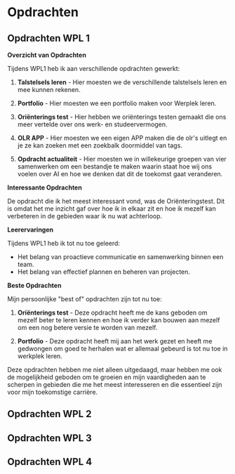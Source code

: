 # Opdrachten

## Opdrachten WPL 1

**Overzicht van Opdrachten**

Tijdens WPL1 heb ik aan verschillende opdrachten gewerkt:

1. **Talstelsels leren** - Hier moesten we de verschillende talstelsels leren en mee kunnen rekenen.

2. **Portfolio** - Hier moesten we een portfolio maken voor Werplek leren.

3. **Oriënterings test** - Hier hebben we oriënterings testen gemaakt die ons meer vertelde over ons werk- en studeervermogen.

4. **OLR APP** - Hier moesten we een eigen APP maken die de olr's uitlegt en je ze kan zoeken met een zoekbalk doormiddel van tags.

5. **Opdracht actualiteit** - Hier moesten we in willekeurige groepen van vier samenwerken om een bestandje te maken waarin staat hoe wij ons voelen over AI en hoe we denken dat dit de toekomst gaat veranderen.

**Interessante Opdrachten**

De opdracht die ik het meest interessant vond, was de Oriënteringstest. Dit is omdat het me inzicht gaf over hoe ik in elkaar zit en hoe ik mezelf kan verbeteren in de gebieden waar ik nu wat achterloop.

**Leerervaringen**

Tijdens WPL1 heb ik tot nu toe geleerd:

- Het belang van proactieve communicatie en samenwerking binnen een team.
- Het belang van effectief plannen en beheren van projecten.

**Beste Opdrachten**

Mijn persoonlijke "best of" opdrachten zijn tot nu toe:

1. **Oriënterings test** - Deze opdracht heeft me de kans geboden om mezelf beter te leren kennen en hoe ik verder kan bouwen aan mezelf om een nog betere versie te worden van mezelf.

2. **Portfolio** - Deze opdracht heeft mij aan het werk gezet en heeft me gedwongen om goed te herhalen wat er allemaal gebeurd is tot nu toe in werkplek leren.

Deze opdrachten hebben me niet alleen uitgedaagd, maar hebben me ook de mogelijkheid geboden om te groeien en mijn vaardigheden aan te scherpen in gebieden die me het meest interesseren en die essentieel zijn voor mijn toekomstige carrière.


## Opdrachten WPL 2

## Opdrachten WPL 3

## Opdrachten WPL 4